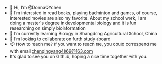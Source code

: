 - 👋 Hi, I’m @DonnaQYchen
- 👀 I’m interested in read books, playing badminton and games, of course, interested movies are also my favorite. About my school work, I am doing a master's degree in developmental biology and it is fun researching on simply bioinformation
- 🌱 I’m currently learning Biology in Shangdong Agricultural School, China
- 💞️ I’m looking to collaborate on furth study aboard
- 📫 How to reach me? If you want to reach me, you could correspend me with email chenqingyang4869@163.com
- It's glad to see you on Github, hoping a nice time together with you.

<!---
DonnaQYchen/DonnaQYchen is a ✨ special ✨ repository because its `README.md` (this file) appears on your GitHub profile.
You can click the Preview link to take a look at your changes.
--->
